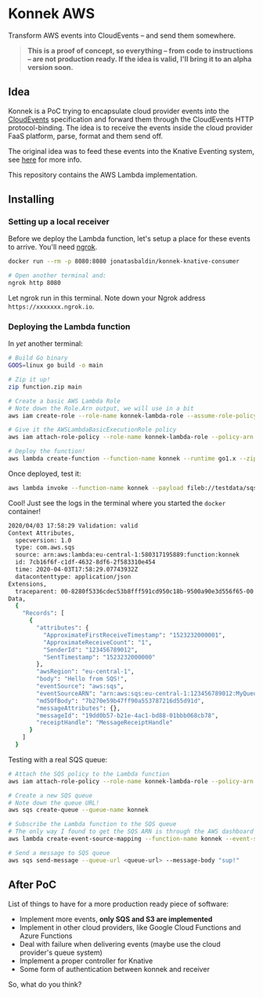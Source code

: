 # Konnek AWS
Transform AWS events into CloudEvents – and send them somewhere.

> **This is a proof of concept, so everything – from code to instructions – are not production ready. If the idea is valid, I'll bring it to an alpha version soon.**

## Idea
Konnek is a PoC trying to encapsulate cloud provider events into the [CloudEvents](https://cloudevents.io/) specification and forward them through the CloudEvents HTTP protocol-binding. The idea is to receive the events inside the cloud provider FaaS platform, parse, format and them send off.

The original idea was to feed these events into the Knative Eventing system, see [here](https://github.com/jonatasbaldin/konnek-event-receiver) for more info.

This repository contains the AWS Lambda implementation.

## Installing

### Setting up a local receiver 
Before we deploy the Lambda function, let's setup a place for these events to arrive. You'll need [ngrok](https://ngrok.com/).
```bash
docker run --rm -p 8080:8080 jonatasbaldin/konnek-knative-consumer

# Open another terminal and:
ngrok http 8080
```

Let ngrok run in this terminal. Note down your Ngrok address `https://xxxxxxx.ngrok.io`.

### Deploying the Lambda function
In _yet_ another terminal:

```bash
# Build Go binary
GOOS=linux go build -o main

# Zip it up!
zip function.zip main

# Create a basic AWS Lambda Role
# Note down the Role.Arn output, we will use in a bit
aws iam create-role --role-name konnek-lambda-role --assume-role-policy-document file://aws-basic-role.json

# Give it the AWSLambdaBasicExecutionRole policy
aws iam attach-role-policy --role-name konnek-lambda-role --policy-arn arn:aws:iam::aws:policy/service-role/AWSLambdaBasicExecutionRole

# Deploy the function!
aws lambda create-function --function-name konnek --runtime go1.x --zip-file fileb://function.zip --environment "Variables={KONNEK_CE_CONSUMER=<your-ngrok-address>}" --handler main --role arn:aws:iam::<id>:role/konnek-lambda-role
```

Once deployed, test it:
```bash
aws lambda invoke --function-name konnek --payload fileb://testdata/sqs.json out.txt
```

Cool! Just see the logs in the terminal where you started the `docker` container!
```bash
2020/04/03 17:58:29 Validation: valid
Context Attributes,
  specversion: 1.0
  type: com.aws.sqs
  source: arn:aws:lambda:eu-central-1:580317195889:function:konnek
  id: 7cb16f6f-c1df-4632-8df6-2f583310e454
  time: 2020-04-03T17:58:29.07743932Z
  datacontenttype: application/json
Extensions,
  traceparent: 00-8280f5336cdec53b8fff591cd950c18b-9500a90e3d556f65-00
Data,
  {
    "Records": [
      {
        "attributes": {
          "ApproximateFirstReceiveTimestamp": "1523232000001",
          "ApproximateReceiveCount": "1",
          "SenderId": "123456789012",
          "SentTimestamp": "1523232000000"
        },
        "awsRegion": "eu-central-1",
        "body": "Hello from SQS!",
        "eventSource": "aws:sqs",
        "eventSourceARN": "arn:aws:sqs:eu-central-1:123456789012:MyQueue",
        "md5OfBody": "7b270e59b47ff90a553787216d55d91d",
        "messageAttributes": {},
        "messageId": "19dd0b57-b21e-4ac1-bd88-01bbb068cb78",
        "receiptHandle": "MessageReceiptHandle"
      }
    ]
  }
```

Testing with a real SQS queue:
```bash
# Attach the SQS policy to the Lambda function
aws iam attach-role-policy --role-name konnek-lambda-role --policy-arn arn:aws:iam::aws:policy/service-role/AWSLambdaSQSQueueExecutionRole

# Create a new SQS queue
# Note down the queue URL!
aws sqs create-queue --queue-name konnek

# Subscribe the Lambda function to the SQS queue
# The only way I found to get the SQS ARN is through the AWS dashboard :(
aws lambda create-event-source-mapping --function-name konnek --event-source-arn <sqs-queue-arn> --batch-size 1

# Send a message to SQS queue
aws sqs send-message --queue-url <queue-url> --message-body "sup!"
```

## After PoC
List of things to have for a more production ready piece of software:
- Implement more events, **only SQS and S3 are implemented**
- Implement in other cloud providers, like Google Cloud Functions and Azure Functions
- Deal with failure when delivering events (maybe use the cloud provider's queue system)
- Implement a proper controller for Knative
- Some form of authentication between konnek and receiver

So, what do you think?